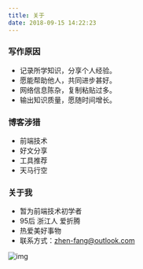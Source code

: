 ```yaml
---
title: 关于
date: 2018-09-15 14:22:23
---
```


### 写作原因
* 记录所学知识，分享个人经验。
* 愿能帮助他人，共同进步甚好。
* 网络信息陈杂，复制粘贴过多。
* 输出知识质量，愿随时间增长。

### 博客涉猎
* 前端技术
* 好文分享
* 工具推荐
* 天马行空

### 关于我
* 暂为前端技术初学者
* 95后 浙江人 爱折腾
* 热爱美好事物
* 联系方式：zhen-fang@outlook.com

![img]()